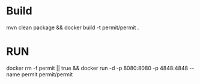 # Build
mvn clean package && docker build -t permit/permit .

# RUN

docker rm -f permit || true && docker run -d -p 8080:8080 -p 4848:4848 --name permit permit/permit 